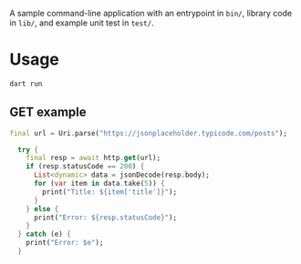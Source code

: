 A sample command-line application with an entrypoint in `bin/`, library code
in `lib/`, and example unit test in `test/`.

# Usage

```dart
dart run
```

## GET example

```dart
final url = Uri.parse("https://jsonplaceholder.typicode.com/posts");

  try {
    final resp = await http.get(url);
    if (resp.statusCode == 200) {
      List<dynamic> data = jsonDecode(resp.body);
      for (var item in data.take(5)) {
        print("Title: ${item['title']}");
      }
    } else {
      print("Error: ${resp.statusCode}");
    }
  } catch (e) {
    print("Error: $e");
  }
```
